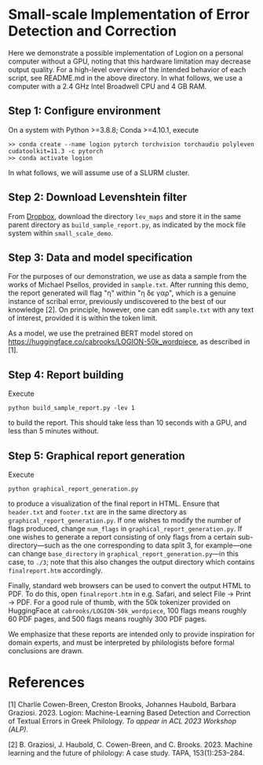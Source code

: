 # Small-scale Implementation of Error Detection and Correction
Here we demonstrate a possible implementation of Logion on a personal computer without a GPU, noting that this hardware limitation may decrease output quality. For a high-level overview of the intended behavior of each script, see README.md in the above directory. In what follows, we use a computer with a 2.4 GHz Intel Broadwell CPU and 4 GB RAM.

## Step 1: Configure environment
On a system with Python >=3.8.8; Conda >=4.10.1, execute
```
>> conda create --name logion pytorch torchvision torchaudio polyleven cudatoolkit=11.3 -c pytorch
>> conda activate logion
```
In what follows, we will assume use of a SLURM cluster.

## Step 2: Download Levenshtein filter
From [Dropbox](https://www.dropbox.com/scl/fo/367ca4oabb2iwkydswfyg/h?rlkey=edsdb6b00bviltfo3a4bqefey&dl=0), download the directory `lev_maps` and store it in the same parent directory as `build_sample_report.py`, as indicated by the mock file system within `small_scale_demo`.

## Step 3: Data and model specification
For the purposes of our demonstration, we use as data a sample from the works of Michael Psellos, provided in `sample.txt`. After running this demo, the report generated will flag "η" within "η δε γαρ", which is a genuine instance of scribal error, previously undiscovered to the best of our knowledge [2]. On principle, however, one can edit `sample.txt` with any text of interest, provided it is within the token limit.

As a model, we use the pretrained BERT model stored on https://huggingface.co/cabrooks/LOGION-50k_wordpiece, as described in [1].

## Step 4: Report building
Execute
```
python build_sample_report.py -lev 1
```
to build the report. This should take less than 10 seconds with a GPU, and less than 5 minutes without.

## Step 5: Graphical report generation
Execute
```
python graphical_report_generation.py
```
to produce a visualization of the final report in HTML. Ensure that `header.txt` and `footer.txt` are in the same directory as `graphical_report_generation.py`. If one wishes to modify the number of flags produced, change `num_flags` in `graphical_report_generation.py`. If one wishes to generate a report consisting of only flags from a certain sub-directory&mdash;such as the one corresponding to data split 3, for example&mdash;one can change `base_directory` in `graphical_report_generation.py`&mdash;in this case, to `./3`; note that this also changes the output directory which contains `finalreport.htm` accordingly.

Finally, standard web browsers can be used to convert the output HTML to PDF. To do this, open `finalreport.htm` in e.g. Safari, and select File -> Print -> PDF. For a good rule of thumb, with the 50k tokenizer provided on HuggingFace at `cabrooks/LOGION-50k_wordpiece`, 100 flags means roughly 60 PDF pages, and 500 flags means roughly 300 PDF pages.

We emphasize that these reports are intended only to provide inspiration for domain experts, and must be interpreted by philologists before formal conclusions are drawn.

# References
[1] Charlie Cowen-Breen, Creston Brooks, Johannes Haubold, Barbara Graziosi. 2023. Logion: Machine-Learning Based Detection and Correction of Textual Errors in Greek Philology. *To appear in ACL 2023 Workshop (ALP).*

[2] B. Graziosi, J. Haubold, C. Cowen-Breen, and
C. Brooks. 2023. Machine learning and the future of
philology: A case study. TAPA, 153(1):253–284.
